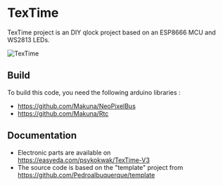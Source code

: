 # TexTime

TexTime project is an DIY qlock project based on an ESP8666 MCU and WS2813 LEDs.

![TexTime](https://i.ibb.co/tMPVx2w/76635672-2540162132869398-177845958548127744-o.jpg)

## Build
To build this code, you need the following arduino libraries : 
- https://github.com/Makuna/NeoPixelBus
- https://github.com/Makuna/Rtc

## Documentation
- Electronic parts are available on https://easyeda.com/psykokwak/TexTime-V3
- The source code is based on the "template" project from https://github.com/Pedroalbuquerque/template
